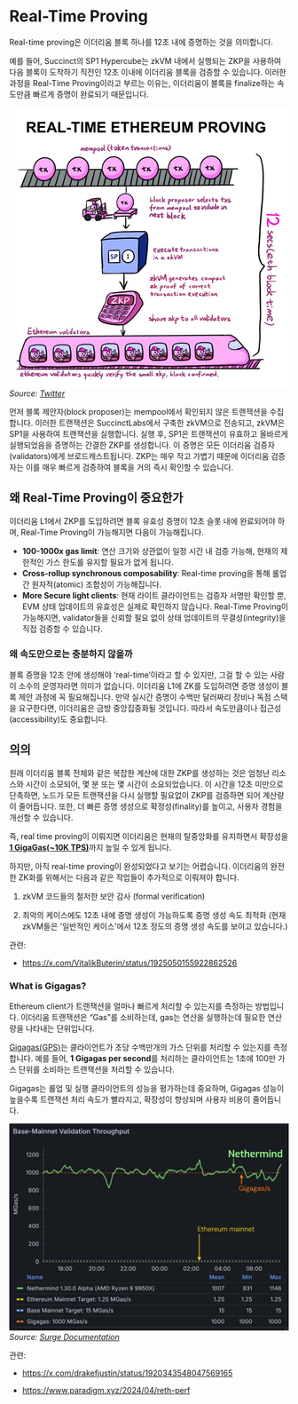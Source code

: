 # Real-Time Proving

Real-time proving은 이더리움 블록 하나를 12초 내에 증명하는 것을 의미합니다.

예를 들어, Succinct의 SP1 Hypercube는 zkVM 내에서 실행되는 ZKP을 사용하여 다음 블록이 도착하기 직전인 12초 이내에 이더리움 블록을 검증할 수 있습니다. 이러한 과정을 Real-Time Proving이라고 부르는 이유는, 이더리움이 블록을 finalize하는 속도만큼 빠르게 증명이 완료되기 때문입니다.

![Real-Time Proving Process](./img/realtime.png)
*Source: [Twitter](https://x.com/0xJuann/status/1929335910912663856)*

먼저 블록 제안자(block proposer)는 mempool에서 확인되지 않은 트랜잭션을 수집합니다. 이러한 트랜잭션은 SuccinctLabs에서 구축한 zkVM으로 전송되고, zkVM은 SP1을 사용하여 트랜잭션을 실행합니다. 실행 후, SP1은 트랜잭션이 유효하고 올바르게 실행되었음을 증명하는 간결한 ZKP를 생성합니다. 이 증명은 모든 이더리움 검증자(validators)에게 브로드캐스트됩니다. ZKP는 매우 작고 가볍기 때문에 이더리움 검증자는 이를 매우 빠르게 검증하여 블록을 거의 즉시 확인할 수 있습니다.


## 왜 Real-Time Proving이 중요한가

이더리움 L1에서 ZKP를 도입하려면 블록 유효성 증명이 12초 슬롯 내에 완료되어야 하며, Real-Time Proving이 가능해지면 다음이 가능해집니다.

- **100-1000x gas limit**: 연산 크기와 상관없이 일정 시간 내 검증 가능해, 현재의 제한적인 가스 한도를 유지할 필요가 없게 됩니다.
- **Cross-rollup synchronous composability**: Real-time proving을 통해 롤업 간 원자적(atomic) 조합성이 가능해집니다.
- **More Secure light clients**: 현재 라이트 클라이언트는 검증자 서명만 확인할 뿐, EVM 상태 업데이트의 유효성은 실제로 확인하지 않습니다. Real-Time Proving이 가능해지면, validator들을 신뢰할 필요 없이 상태 업데이트의 무결성(integrity)을 직접 검증할 수 있습니다.

### 왜 속도만으로는 충분하지 않을까

블록 증명을 12초 안에 생성해야 ‘real-time’이라고 할 수 있지만, 그걸 할 수 있는 사람이 소수의 운영자라면 의미가 없습니다. 이더리움 L1에 ZK를 도입하려면 증명 생성이 블록 제안 과정에 꼭 필요해집니다. 만약 실시간 증명이 수백만 달러짜리 장비나 독점 스택을 요구한다면, 이더리움은 금방 중앙집중화될 것입니다. 따라서 속도만큼이나 접근성(accessibility)도 중요합니다.

## 의의

원래 이더리움 블록 전체와 같은 복잡한 계산에 대한 ZKP를 생성하는 것은 엄청난 리소스와 시간이 소모되어, 몇 분 또는 몇 시간이 소요되었습니다. 이 시간을 12초 미만으로 단축하면, 노드가 모든 트랜잭션을 다시 실행할 필요없이 ZKP를 검증하면 되어 계산량이 줄어듭니다. 또한, 더 빠른 증명 생성으로 확정성(finality)를 높이고, 사용자 경험을 개선할 수 있습니다.

즉, real time proving이 이뤄지면 이더리움은 현재의 탈중앙화를 유지하면서 확장성을 [**1 GigaGas(~10K TPS)**](https://x.com/drakefjustin/status/1924929057676001466)까지 높일 수 있게 됩니다.

하지만, 아직 real-time proving이 완성되었다고 보기는 어렵습니다. 이더리움의 완전한 ZK화를 위해서는 다음과 같은 작업들이 추가적으로 이뤄져야 합니다.

1. zkVM 코드들의 철저한 보안 감사 (formal verification)

2. 최악의 케이스에도 12초 내에 증명 생성이 가능하도록 증명 생성 속도 최적화 (현재 zkVM들은 '일반적인 케이스'에서 12초 정도의 증명 생성 속도를 보이고 있습니다.)

관련: 
* https://x.com/VitalikButerin/status/1925050155922862526


### What is Gigagas?
Ethereum client가 트랜잭션을 얼마나 빠르게 처리할 수 있는지를 측정하는 방법입니다. 이더리움 트랜잭션은 “Gas”를 소비하는데, gas는 연산을 실행하는데 필요한 연산량을 나타내는 단위입니다. 

[Gigagas(GPS)](https://docs.surge.wtf/docs/about/gigagas)는 클라이언트가 초당 수백만개의 가스 단위를 처리할 수 있는지를 측정합니다. 예를 들어, **1 Gigagas per second**를 처리하는 클라이언트는 1초에 100만 가스 단위를 소비하는 트랜잭션을 처리할 수 있습니다. 

Gigagas는 롤업 및 실행 클라이언트의 성능을 평가하는데 중요하며, Gigagas 성능이 높을수록 트랜잭션 처리 속도가 빨라지고, 확장성이 향상되며 사용자 비용이 줄어듭니다.

![Gigagas Performance](./img/gigagas.png)
*Source: [Surge Documentation](https://docs.surge.wtf/docs/about/gigagas)*

관련:

* <figcaption><p><a href="https://x.com/drakefjustin/status/1920343548047569165">https://x.com/drakefjustin/status/1920343548047569165</a></p></figcaption>
* <figcaption><p><a href="https://www.paradigm.xyz/2024/04/reth-perf">https://www.paradigm.xyz/2024/04/reth-perf</a></p></figcaption>

